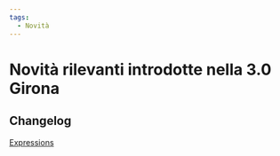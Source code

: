 ```yaml
---
tags:
  - Novità
---
```


# Novità rilevanti introdotte nella 3.0 Girona

## Changelog

[Expressions](http://changelog.qgis.org/en/qgis/version/3.0.0/#category-50)